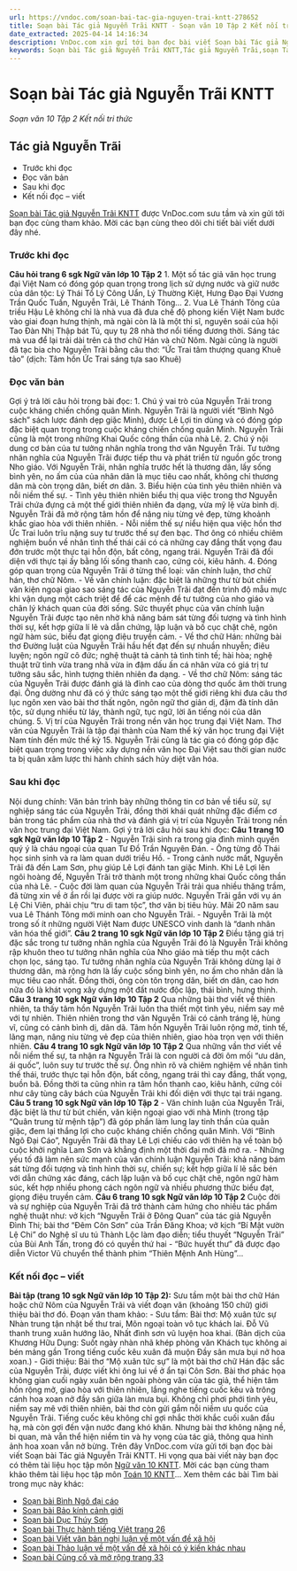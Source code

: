 ```yaml
---
url: https://vndoc.com/soan-bai-tac-gia-nguyen-trai-kntt-278652
title: Soạn bài Tác giả Nguyễn Trãi KNTT - Soạn văn 10 Tập 2 Kết nối tri thức - VnDoc.com
date_extracted: 2025-04-14 14:16:34
description: VnDoc.com xin gửi tới bạn đọc bài viết Soạn bài Tác giả Nguyễn Trãi KNTT. Mời bạn đọc cùng tham khảo chi tiết.
keywords: Soạn bài Tác giả Nguyễn Trãi KNTT,Tác giả Nguyễn Trãi,soạn Tác giả Nguyễn Trãi,soạn văn Tác giả Nguyễn Trãi,ngữ văn 10 KNTT,soạn văn 10,văn 10
---
```


# Soạn bài Tác giả Nguyễn Trãi KNTT
 _Soạn văn 10 Tập 2 Kết nối tri thức_
## Tác giả Nguyễn Trãi
  * Trước khi đọc
  * Đọc văn bản
  * Sau khi đọc
  * Kết nối đọc – viết

[Soạn bài Tác giả Nguyễn Trãi KNTT](<https://vndoc.com/soan-bai-tac-gia-nguyen-trai-kntt-278652>) được VnDoc.com sưu tầm và xin gửi tới bạn đọc cùng tham khảo. Mời các bạn cùng theo dõi chi tiết bài viết dưới đây nhé.
### Trước khi đọc
**Câu hỏi trang 6 sgk Ngữ văn lớp 10 Tập 2**
1.
Một số tác giả văn học trung đại Việt Nam có đóng góp quan trọng trong lịch sử dựng nước và giữ nước của dân tộc: Lý Thái Tổ Lý Công Uẩn, Lý Thường Kiệt, Hưng Đạo Đại Vương Trần Quốc Tuấn, Nguyễn Trãi, Lê Thánh Tông…
2.
Vua Lê Thánh Tông của triều Hậu Lê không chỉ là nhà vua đã đưa chế độ phong kiến Việt Nam bước vào giai đoạn hưng thịnh, mà ngài còn là là một thi sĩ, nguyên soái của hội Tao Đàn Nhị Thập bát Tú, quy tụ 28 nhà thơ nổi tiếng đương thời. Sáng tác mà vua để lại trải dài trên cả thơ chữ Hán và chữ Nôm. Ngài cũng là người đã tạc bia cho Nguyễn Trãi bằng câu thơ: “Ức Trai tâm thượng quang Khuê tảo” \(dịch: Tâm hồn Ức Trai sáng tựa sao Khuê\)
### Đọc văn bản
Gợi ý trả lời câu hỏi trong bài đọc:
1\. Chú ý vai trò của Nguyễn Trãi trong cuộc kháng chiến chống quân Minh.
Nguyễn Trãi là người viết “Bình Ngô sách”  sách lược đánh dẹp giặc Minh\), được Lê Lợi tin dùng và có đóng góp đặc biệt quan trọng trong cuộc kháng chiến chống quân Minh. Nguyễn Trãi cũng là một trong những Khai Quốc công thần của nhà Lê.
2\. Chú ý nội dung cơ bản của tư tưởng nhân nghĩa trong thơ văn Nguyễn Trãi.
Tư tưởng nhân nghĩa của Nguyễn Trãi được tiếp thu và phát triển từ nguồn gốc trong Nho giáo. Với Nguyễn Trãi, nhân nghĩa trước hết là thương dân, lấy sống bình yên, no ấm của của nhân dân là mục tiêu cao nhất, không chỉ thương dân mà còn trọng dân, biết ơn dân.
3\. Biểu hiện của tình yêu thiên nhiên và nỗi niềm thế sự.
\- Tình yêu thiên nhiên biểu thị qua việc trong thơ Nguyễn Trãi chứa đựng cả một thế giới thiên nhiên đa dạng, vừa mỹ lệ vừa bình dị. Nguyễn Trãi đã mở rộng tâm hồn để nâng niu từng vẻ đẹp, từng khoảnh khắc giao hòa với thiên nhiên.
\- Nỗi niềm thế sự niểu hiện qua việc hồn thơ Ức Trai luôn trĩu nặng suy tư trước thế sự đen bạc. Thơ ông có nhiều chiêm nghiệm buồn về nhân tình thế thái cái có cả những cay đắng thất vọng đau đớn trước một thực tại hỗn độn, bất công, ngang trái. Nguyễn Trãi đã đối diện với thực tại ấy bằng lối sống thanh cao, cứng cỏi, kiêu hãnh.
4\. Đóng góp quan trọng của Nguyễn Trãi ở từng thể loại: văn chính luận, thơ chữ hán, thơ chữ Nôm.
\- Về văn chính luận: đặc biệt là những thư từ bút chiến văn kiện ngoại giao sao sáng tác của Nguyễn Trãi đạt đến trình độ mẫu mực khi vận dụng một cách triệt để để các mệnh đề tư tưởng của nho giáo và chân lý khách quan của đời sống. Sức thuyết phục của văn chính luận Nguyễn Trãi được tạo nên nhờ khả năng bám sát từng đối tượng và tình hình thời sự, kết hợp giữa lí lẽ và dẫn chứng, lập luận và bố cục chặt chẽ, ngôn ngữ hàm súc, biểu đạt giọng điệu truyền cảm.
\- Về thơ chữ Hán: những bài thơ Đường luật của Nguyễn Trãi hầu hết đạt đến sự nhuần nhuyễn; điêu luyện; ngôn ngữ cô đức; nghệ thuật tả cảnh tả tình tinh tế; hài hòa; nghệ thuật trữ tình vừa trang nhã vừa in đậm dấu ấn cá nhân vừa có giá trị tư tưởng sâu sắc, hình tượng thiên nhiên đa dạng.
\- Về thơ chữ Nôm: sáng tác của Nguyễn Trãi được đánh giá là đỉnh cao của dòng thơ quốc âm thời trung đại. Ông dường như đã có ý thức sáng tạo một thế giới riêng khi đưa câu thơ lục ngôn xen vào bài thơ thất ngôn, ngôn ngữ thơ giản dị, đậm đà tính dân tộc, sử dụng nhiều từ láy, thành ngữ, tục ngữ, lời ăn tiếng nói của dân chúng.
5\. Vị trí của Nguyễn Trãi trong nền văn học trung đại Việt Nam.
Thơ văn của Nguyễn Trãi là tập đại thành của Nam thế kỷ văn học trung đại Việt Nam tính đến mức thế kỷ 15. Nguyễn Trãi cũng là tác gia có đóng góp đặc biệt quan trọng trong việc xây dựng nền văn học Đại Việt sau thời gian nước ta bị quân xâm lược thi hành chính  sách hủy diệt văn hóa.
### Sau khi đọc
Nội dung chính:
Văn bản trình bày những thông tin cơ bản về tiểu sử, sự nghiệp sáng tác của Nguyễn Trãi, đồng thời khái quát những đặc điểm cơ bản trong tác phẩm của nhà thơ và đánh giá vị trí của Nguyễn Trãi trong nền văn học trung đại Việt Nam.
Gợi ý trả lời câu hỏi sau khi đọc:
**Câu 1 trang 10 sgk Ngữ văn lớp 10 Tập 2**
\- Nguyễn Trãi sinh ra trong gia đình mình quyền quý ý là cháu ngoại của quan Tư Đồ Trần Nguyên Đán.
\- Ông từng đỗ Thái học sinh sinh và ra làm quan dưới triều Hồ.
\- Trong cảnh nước mất, Nguyễn Trãi đã đến Lam Sơn, phụ giúp Lê Lợi đánh tan giặc Minh. Khi Lê Lợi lên ngôi hoàng đế, Nguyễn Trãi trở thành một trong những khai Quốc công thần của nhà Lê.
\- Cuộc đời làm quan của Nguyễn Trãi trải qua nhiều thăng trầm, đã từng xin về ở ẩn rồi lại được vời ra giúp nước. Nguyễn Trãi gắn với vụ án Lệ Chi Viên, phải chịu “tru di tam tộc”, thơ văn bị tiêu hủy. Mãi 20 năm sau vua Lê Thánh Tông mới minh oan cho Nguyễn Trãi.
\- Nguyễn Trãi là một trong số ít những người Việt Nam được UNESCO vinh danh là “danh nhân văn hóa thế giới”.
**Câu 2 trang 10 sgk Ngữ văn lớp 10 Tập 2**
Điều tặng giá trị đặc sắc trong tư tưởng nhân nghĩa của Nguyễn Trãi đó là Nguyễn Trãi không rập khuôn theo tư tưởng nhân nghĩa của Nho giáo mà tiếp thu một cách chọn lọc, sáng tạo.
Tư tưởng nhân nghĩa của Nguyễn Trãi không dừng lại ở thương dân, mà rộng hơn là lấy cuộc sống bình yên, no ấm cho nhân dân là mục tiêu cao nhất. Đồng thời, ông còn tôn trọng dân, biết ơn dân, cao hơn nữa đó là khát vọng xây dựng một đất nước độc lập, thái bình, hưng thịnh.
**Câu 3 trang 10 sgk Ngữ văn lớp 10 Tập 2**
Qua những bài thơ viết về thiên nhiên, ta thấy tâm hồn Nguyễn Trãi luôn tha thiết một tình yêu, niềm say mê với tự nhiên. Thiên nhiên trong thơ văn Nguyễn Trãi có cảnh tráng lệ, hùng vĩ, cũng có cảnh bình dị, dân dã. Tâm hồn Nguyễn Trãi luôn rộng mở, tinh tế, lãng mạn, nâng niu từng vẻ đẹp của thiên nhiên, giao hòa trọn vẹn với thiên nhiên.
**Câu 4 trang 10 sgk Ngữ văn lớp 10 Tập 2**
Qua những vần thơ viết về nỗi niềm thế sự, ta nhận ra Nguyễn Trãi là con người cả đời ôm mối “ưu dân, ái quốc”, luôn suy tư trước thế sự. Ông nhìn rõ và chiêm nghiệm về nhân tình thế thái, trước thực tại hỗn độn, bất công, ngang trái thì cay đắng, thất vọng, buồn bã. Đồng thời ta cũng nhìn ra tâm hồn thanh cao, kiêu hãnh, cứng cỏi như cây tùng cây bách của Nguyễn Trãi khi đối diện với thực tại trái ngang.
**Câu 5 trang 10 sgk Ngữ văn lớp 10 Tập 2**
\- Văn chính luận của Nguyễn Trãi, đặc biệt là thư từ bút chiến, văn kiện ngoại giao với nhà Minh \(trong tập “Quân trung từ mệnh tập”\) đã góp phần làm lung lay tinh thần của quân giặc, đem lại thắng lợi cho cuộc kháng chiến chống quân Minh. Với “Bình Ngô Đại Cáo”, Nguyễn Trãi đã thay Lê Lợi chiếu cáo với thiên hạ về toàn bộ cuộc khởi nghĩa Lam Sơn và khẳng định một thời đại mới đã mở ra.
\- Những yếu tố đã làm nên sức mạnh của văn chính luận Nguyễn Trãi: khả năng bám sát từng đối tượng và tình hình thời sự, chiến sự; kết hợp giữa lí lẽ sắc bén với dẫn chứng xác đáng, cách lập luận và bố cục chặt chẽ, ngôn ngữ hàm súc, kết hợp nhiều phong cách ngôn ngữ và nhiều phương thức biểu đạt, giọng điệu truyền cảm.
**Câu 6 trang 10 sgk Ngữ văn lớp 10 Tập 2**
Cuộc đời và sự nghiệp của Nguyễn Trãi đã trở thành cảm hứng cho nhiều tác phẩm nghệ thuật như: vở kịch “Nguyễn Trãi ở Đông Quan” của tác giả Nguyễn Đình Thi; bài thơ “Đêm Côn Sơn” của Trần Đăng Khoa; vở kịch “Bí Mật vườn Lệ Chi” do Nghệ sĩ ưu tú Thành Lộc làm đạo diễn; tiểu thuyết “Nguyễn Trãi” của Bùi Anh Tấn, trong đó có quyền thứ hai - “Bức huyết thư” đã được đạo diễn Victor Vũ chuyển thể thành phim “Thiên Mệnh Anh Hùng”...
### Kết nối đọc – viết
**Bài tập \(trang 10 sgk Ngữ văn lớp 10 Tập 2\):**
Sưu tầm một bài thơ chữ Hán hoặc chữ Nôm của Nguyễn Trãi và viết đoạn văn \(khoảng 150 chữ\) giới thiệu bài thơ đó.
Đoạn văn tham khảo:
\- Sưu tầm:
Bài thơ: Mộ xuân tức sự
Nhàn trung tận nhật bế thư trai,
Môn ngoại toàn vô tục khách lai.
Ðỗ Vũ thanh trung xuân hướng lão,
Nhất đình sơn vũ luyện hoa khai.
\(Bản dịch của Khương Hữu Dụng:
Suốt ngày nhàn nhã khép phòng văn
Khách tục không ai bén mảng gần
Trong tiếng cuốc kêu xuân đã muộn
Ðầy sân mưa bụi nở hoa xoan.\)
\- Giới thiệu:
Bài thơ “Mộ xuân tức sự” là một bài thơ chữ Hán đặc sắc của Nguyễn Trãi, được viết khi ông lui về ở ẩn tại Côn Sơn. Bài thơ phác họa không gian cuối ngày xuân bên ngoài phòng văn của tác giả, thể hiện tâm hồn rộng mở, giao hòa với thiên nhiên, lắng nghe tiếng cuốc kêu và trông cánh hoa xoan nở đầy sân giữa làn mưa bụi. Không chỉ phơi phới tình yêu, niềm say mê với thiên nhiên, bài thơ còn gửi gắm nỗi niềm ưu quốc của Nguyễn Trãi. Tiếng cuốc kêu không chỉ gợi nhắc thời khắc cuối xuân đầu hạ, mà còn gợi đến vận nước đang khó khăn. Nhưng bài thơ không nặng nề, bi quan, mà vẫn thể hiện niềm tin và hy vọng của tác giả, thông qua hình ảnh hoa xoan vẫn nở bừng.
Trên đây VnDoc.com vừa gửi tới bạn đọc bài viết Soạn bài Tác giả Nguyễn Trãi KNTT. Hi vọng qua bài viết này bạn đọc có thêm tài liệu học tập môn [Ngữ văn 10 KNTT](<https://vndoc.com/ngu-van-10-ket-noi-tri-thuc-tap2>). Mời các bạn cùng tham khảo thêm tài liệu học tập môn [Toán 10 KNTT](<https://vndoc.com/toan-10-ket-noi-tri-thuc-tap2>)...
Xem thêm các bài Tìm bài trong mục này khác:
  * [Soạn bài Bình Ngô đại cáo](</soan-bai-binh-ngo-dai-cao-kntt-278653>)
  * [Soạn bài Bảo kính cảnh giới](</soan-bai-bao-kinh-canh-gioi-kntt-278662>)
  * [Soạn bài Dục Thúy Sơn](</soan-bai-duc-thuy-son-kntt-278663>)
  * [Soạn bài Thực hành tiếng Việt trang 26](</soan-bai-thuc-hanh-tieng-viet-trang-26-kntt-278664>)
  * [Soạn bài Viết văn bản nghị luận về một vấn đề xã hội](</soan-bai-viet-van-ban-nghi-luan-ve-mot-van-de-xa-hoi-kntt-278672>)
  * [Soạn bài Thảo luận về một vấn đề xã hội có ý kiến khác nhau](</soan-bai-thao-luan-ve-mot-van-de-xa-hoi-co-y-kien-khac-nhau-kntt-278679>)
  * [Soạn bài Củng cố và mở rộng trang 33](</soan-bai-cung-co-va-mo-rong-trang-33-kntt-278683>)


